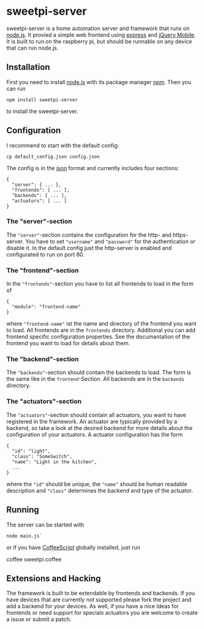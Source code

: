 sweetpi-server
==============

sweetpi-server is a home automation server and framework that runs on [node.js](http://nodejs.org). It provied a simple web frontend using [express](http://expressjs.com) and [jQuery Mobile](jquerymobile.com/‎). It is built to run on the raspberry pi, but should be runnable on any device that can run node.js.

Installation
------------
First you need to install [node.js](http://nodejs.org) with its package manager [npm](https://npmjs.org/). Then you can run

    npm install sweetpi-server

to install the sweetpi-server.

Configuration
-------------
I recommend to start with the default config:

    cp default_config.json config.json

The config is in the [json](https://en.wikipedia.org/wiki/JSON) format and currently includes four sections:

    { 
      "server": { ... },
      "frontends": [ ... ],
      "backends": [ ... ],
      "actuators": [ ... ]
    }

### The "server"-section
The `"server"`-section contains the configuration for the http- and https-server. You have to set `"username"` and `"password"` for the authentication or disable it. In the default config just the http-server is enabled and configurated to run on port 80.

### The "frontend"-section
In the `"frontends"`-section you have to list all frontends to load in the form of

    { 
      "module": "frontend-name" 
    }

where `"frontend-name"` ist the name and directory of the frontend you want to load. All frontends are in the `frontends` directory. Additional you can add frontend specific configuration properties. See the documantation of the frontend you want to load for details about them.

### The "backend"-section
The `"backends"`-section should contain the backends to load. The form is the same like in the `frontend`-Section.  All backends are in the `backends` directory.

### The "actuators"-section
The `"actuators"`-section should contain all actuators, you want to have registered in the framework. An actuator are typically provided by a backend, so take a look at the desired backend for more details about the configuration of your actuators. A actuator configuration has the form

    { 
      "id": "light",
      "class": "SomeSwitch",
      "name": "Light in the kitchen",
      ...
    }

where the `"id"` should be unique, the `"name"` should be human readable description and `"class"` determines the backend and type of the actuator. 

Running
-------
The server can be started with 

    node main.js`

or if you have [CoffeeScript](http://coffeescript.org/) globally installed, just run

  coffee sweetpi.coffee


Extensions and Hacking
----------------------
The framework is built to be extendable by frontends and backends. If you have devices that are currently not supported please fork the project and add a backend for your devices. 
As well, if you have a nice Ideas for frontends or need support for specials actuators you are welcome to create a issue or submit a patch.
